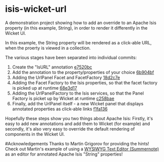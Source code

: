 # isis-wicket-url
A demonstration project showing how to add an override to an Apache Isis property (in this example, String), in order to render it differently in the Wicket UI.

In this example, the String property will be rendered as a click-able URL, when the proerty is viewed in a collection.

The various stages have been separated into individual commits:

1. Create the "IsURL" annotation [e7520bc](https://github.com/kev-m/isis-wicket-url/blob/e7520bce32a2454f4c897d66002596102e412028/extras/src/main/java/isis/example/IsUrl.java)
2. Add the annotation to the property/properties of your choice [6b904bf](https://github.com/kev-m/isis-wicket-url/commit/6b904bf2b73ced21ca0b3db7a8a14bd848951bbb)
3. Adding the UrlPanel Facet and FacetFactory [18d2c7e](https://github.com/kev-m/isis-wicket-url/commit/18d2c7e5d17d935d5d064d862276ef1e04e7db92)
4. Adding the Facet Factory to the Isis properties, so that the facet factory is picked up at runtime [68e3d17](https://github.com/kev-m/isis-wicket-url/commit/68e3d1751d51d4a1706aadd60a50bf12d488aabf)
5. Adding the UrlPanelFactory to the Isis services, so that the Panel Factory is picket up by Wicket at runtime [c258bae](https://github.com/kev-m/isis-wicket-url/commit/c258bae70c8e5d67878fa859c0f7463ad00e17e9)
6. Finally, add the UrlPanel itself - a new Wicket panel that displays annotated properties as click-able links [f1fa136](https://github.com/kev-m/isis-wicket-url/commit/f1fa136ad6d1783199022fffba6020505ff99527)

Hopefully these steps show you two things about Apache Isis: Firstly, it's easy to add new annotations and add them to Wicket (for example) and secondly, it's also very easy to override the default rendering of components in the Wicket UI.

#Acknowledgements
Thanks to Martin Grigorov for providing the hints! Check out Martin's example of using a [WYSIWYG Text Editor (Summernote)](https://github.com/isisaddons/isis-wicket-summernote/) as an editor for annotated Apache Isis "String" properties!
